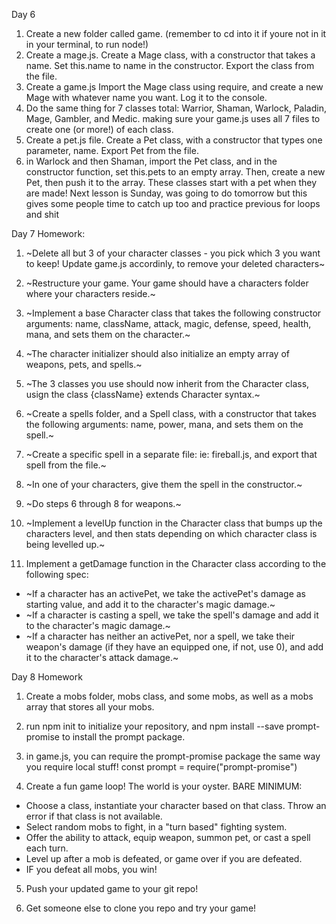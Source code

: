 Day 6
1) Create a new folder called game. (remember to cd into it if youre not in it in your terminal, to run node!)
2) Create a mage.js. Create a Mage class, with a constructor that takes a name. Set this.name to name in the constructor. Export the class from the file.
3) Create a game.js Import the Mage class using require, and create a new Mage with whatever name you want. Log it to the console.
4) Do the same thing for 7 classes total: Warrior, Shaman, Warlock, Paladin, Mage, Gambler, and Medic. making sure your game.js uses all 7 files to create one (or more!) of each class.
5) Create a pet.js file. Create a Pet class, with a constructor that types one parameter, name. Export Pet from the file.
6) in Warlock and then Shaman, import the Pet class, and in the constructor function, set this.pets to an empty array. Then, create a new Pet, then push it to the array. These classes start with a pet when they are made! 
Next lesson is Sunday, was going to do tomorrow but this gives some people time to catch up too and practice previous for loops and shit


Day 7 Homework:
1) ~Delete all but 3 of your character classes - you pick which 3 you want to keep! Update game.js accordinly, to remove your deleted characters~
2) ~Restructure your game. Your game should have a characters folder where your characters reside.~ 
3) ~Implement a base Character class that takes the following constructor arguments: name, className, attack, magic, defense, speed, health, mana, and sets them on the character.~
4) ~The character initializer should also initialize an empty array of weapons, pets, and spells.~

5) ~The 3 classes you use should now inherit from the Character class, usign the class {className} extends Character syntax.~

6) ~Create a spells folder, and a Spell class, with a constructor that takes the following arguments: name, power, mana, and sets them on the spell.~

7) ~Create a specific spell in a separate file: ie: fireball.js, and export that spell from the file.~

8) ~In one of your characters, give them the spell in the constructor.~

9) ~Do steps 6 through 8 for weapons.~

10) ~Implement a levelUp function in the Character class that bumps up the characters level, and then stats depending on which character class is being levelled up.~

11) Implement a getDamage function in the Character class according to the following spec:
- ~If a character has an activePet, we take the activePet's damage as starting value, and add it to the character's magic damage.~
- ~If a character is casting a spell, we take the spell's damage and add it to the character's magic damage.~
- ~If a character has neither an activePet, nor a spell, we take their weapon's damage (if they have an equipped one, if not, use 0), and add it to the character's attack damage.~

Day 8 Homework
1) Create a mobs folder, mobs class, and some mobs, as well as a mobs array that stores all your mobs.

2) run npm init to initialize your repository, and npm install --save prompt-promise to install the prompt package.

3) in game.js, you can require the prompt-promise package the same way you require local stuff! const prompt = require("prompt-promise")

4) Create a fun game loop! The world is your oyster.
BARE MINIMUM:
- Choose a class, instantiate your character based on that class. Throw an error if that class is not available.
- Select random mobs to fight, in a "turn based" fighting system.
- Offer the ability to attack, equip weapon, summon pet, or cast a spell each turn.
- Level up after a mob is defeated, or game over if you are defeated.
- IF you defeat all mobs, you win!

5) Push your updated game to your git repo!

6) Get someone else to clone you repo and try your game!